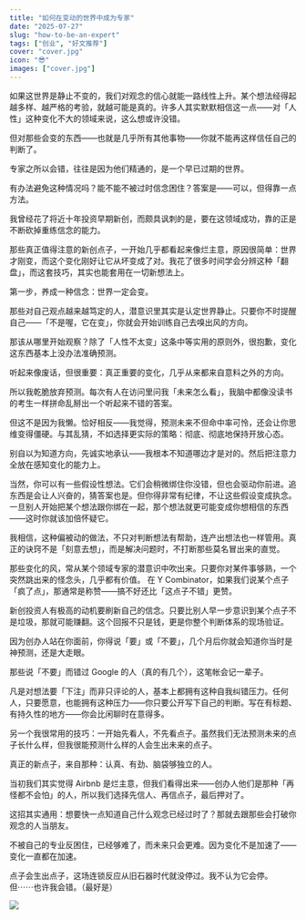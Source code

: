```yaml
---
title: "如何在变动的世界中成为专家"
date: "2025-07-27"
slug: "how-to-be-an-expert"
tags: ["创业", "好文推荐"]
cover: "cover.jpg"
icon: "😎"
images: ["cover.jpg"]
---
```

如果这世界是静止不变的，我们对观念的信心就能一路线性上升。某个想法经得起越多样、越严格的考验，就越可能是真的。许多人其实默默相信这一点——对「人性」这种变化不大的领域来说，这么想或许没错。



但对那些会变的东西——也就是几乎所有其他事物——你就不能再这样信任自己的判断了。



专家之所以会错，往往是因为他们精通的，是一个早已过期的世界。



有办法避免这种情况吗？能不能不被过时信念困住？答案是——可以，但得靠一点方法。



我曾经花了将近十年投资早期新创，而颇具讽刺的是，要在这领域成功，靠的正是不断砍掉重练信念的能力。



那些真正值得注意的新创点子，一开始几乎都看起来像烂主意，原因很简单：世界才刚变，而这个变化刚好让它从坏变成了对。我花了很多时间学会分辨这种「翻盘」，而这套技巧，其实也能套用在一切新想法上。



第一步，养成一种信念：世界一定会变。



那些对自己观点越来越笃定的人，潜意识里其实是认定世界静止。只要你不时提醒自己——「不是喔，它在变」，你就会开始训练自己去嗅出风的方向。



那该从哪里开始观察？除了「人性不太变」这条中等实用的原则外，很抱歉，变化这东西基本上没办法准确预测。



听起来像废话，但很重要：真正重要的变化，几乎从来都来自意料之外的方向。



所以我乾脆放弃预测。每次有人在访问里问我「未来怎么看」，我脑中都像没读书的考生一样拼命乱掰出一个听起来不错的答案。



但这不是因为我懒。恰好相反——我觉得，预测未来不但命中率可怜，还会让你思维变得僵硬。与其乱猜，不如选择更实际的策略：彻底、彻底地保持开放心态。



别自以为知道方向，先诚实地承认——我根本不知道哪边才是对的。然后把注意力全放在感知变化的能力上。



当然，你可以有一些假设性想法。它们会稍微绑住你没错，但也会驱动你前进。追东西是会让人兴奋的，猜答案也是。但你得非常有纪律，不让这些假设变成执念。
一旦别人开始把某个想法跟你绑在一起，那个想法就更可能变成你想相信的东西——这时你就该加倍怀疑它。



我相信，这种偏被动的做法，不只对判断想法有帮助，连产出想法也一样管用。真正的诀窍不是「刻意去想」，而是解决问题时，不打断那些莫名冒出来的直觉。



那些变化的风，常从某个领域专家的潜意识中吹出来。只要你对某件事够熟，一个突然跳出来的怪念头，几乎都有价值。
在 Y Combinator，如果我们说某个点子「疯了点」，那通常是称赞——搞不好还比「这点子不错」更赞。



新创投资人有极高的动机要刷新自己的信念。只要比别人早一步意识到某个点子不是垃圾，那就可能赚翻。这个回报不只是钱，更是你整个判断体系的现场验证。



因为创办人站在你面前，你得说「要」或「不要」，几个月后你就会知道你当时是神预测，还是大走眼。



那些说「不要」而错过 Google 的人（真的有几个），这笔帐会记一辈子。



凡是对想法要「下注」而非只评论的人，基本上都拥有这种自我纠错压力。任何人，只要愿意，也能拥有这种压力——你只要公开写下自己的判断。写在有标题、有持久性的地方——你会比闲聊时在意得多。



另一个我很常用的技巧：一开始先看人，不先看点子。虽然我们无法预测未来的点子长什么样，但我很能预测什么样的人会生出未来的点子。



真正的新点子，来自那种：认真、有劲、脑袋够独立的人。



当初我们其实觉得 Airbnb 是烂主意，但我们看得出来——创办人他们是那种「再怪都不会怕」的人，所以我们选择先信人、再信点子，最后押对了。



这招其实通用：想要快一点知道自己什么观念已经过时了？那就去跟那些会打破你观念的人当朋友。



不被自己的专业反困住，已经够难了，而未来只会更难。因为变化不是加速了——变化一直都在加速。



点子会生出点子，这场连锁反应从旧石器时代就没停过。我不认为它会停。
但⋯⋯也许我会错。（最好是）




![](https://prod-files-secure.s3.us-west-2.amazonaws.com/112d0858-5090-4d34-a606-b75eb8d65fd2/46476355-9cf3-4e99-9b7a-3531bc426380/1000202064.png?X-Amz-Algorithm=AWS4-HMAC-SHA256&X-Amz-Content-Sha256=UNSIGNED-PAYLOAD&X-Amz-Credential=ASIAZI2LB466T466Z4KT%2F20250925%2Fus-west-2%2Fs3%2Faws4_request&X-Amz-Date=20250925T173037Z&X-Amz-Expires=3600&X-Amz-Security-Token=IQoJb3JpZ2luX2VjEPH%2F%2F%2F%2F%2F%2F%2F%2F%2F%2FwEaCXVzLXdlc3QtMiJGMEQCIBpOYbDaRAWorp7KL%2F5q263heP1BJOzNYQ2%2BrV23B8iMAiAtp6x%2FnqvfTuOgn%2FzhwxYKwNgVi%2BTNuQRDpByOz613tCr%2FAwh6EAAaDDYzNzQyMzE4MzgwNSIMfJgHZlJ%2Bukx1JwIUKtwDwlY9S2UzPdacv6frdIn%2Fw2O9eAtm3%2BJfIWF%2F008276A2BJGaofQVbYg2IvNyNgKjNTfgDDzeA%2FTVhRMTHyyJaxJvI4hYNLv%2Fg04dDX1JcVELNJJLla19L%2B1SaBVIqVRsuirosHwjH1kt%2BSiXUknsnTg%2BsX4ei4hl9ltIMBDHF%2B6AsufoMeBjz3JzsgE%2Bs59OxiyCCGfm4hPNzEw9unWopzKb3VNtTGJbEtMIJhPsOQs5OZA6k8pw%2FCi85U%2BeEJUcQl0yHyPean0GZy1yrwknRy3%2FqU%2FCB2N4AGw6eWbbO4k6ebM1FcmLfB%2B2GK8YxoHcEtyt%2Fl3G0KKf6bgNRq7ejZhd6Ew6jhrMYIV7%2BdxRDX8Hx0woHnNsNLH4LquS7w5lXY2q6EXnE8JI1aGbCMwVpFK%2BTIF3kQACIiTgGQ0WT008o0r%2B8uS28SgSPrLve6VF6XW4uTm2oa0qknJiOMZoDXUcG1UtPI4Tfz97hMQuf8U1e4FU0qvxwwz4GLgFy7usmHd6Jk1Bog8UvK%2ByQ01shWRsV2dS0jPvAQvRAetwwbwfC2%2B4zaKdoqo%2BBqHoecAWOMX%2FMUxjxlzTcTWAjrxuhqD5OGzB2VmGXD8zLCXMlrkEnagZln1P8EaEY%2BAwiPDVxgY6pgGyPXRUExxt5OL9Wd3kfoAbEikb%2FPk%2Fmc0NaUhE8rIRwkVVxPzbDhq1FejlY6fbpaWSC8N%2Bkkx0lekio63AJ92YLwjXgat1IzGKwcLZlQH0VG6b%2F2qOvSDybuRDlVex3EQ5NVI98fI1A0dMh5RMn3nOAJQUgpanzMA2wdA4YW5ZFwlNRe1VzTme8nroH9Otqh1HgZVr2PZrCVx%2FpFX4GSGlw10GpG8n&X-Amz-Signature=16eed66b42ae8e4e16fb9c27d5ab155bb32501f355dfa3cc732b16f80fbe53e5&X-Amz-SignedHeaders=host&x-amz-checksum-mode=ENABLED&x-id=GetObject)

